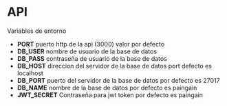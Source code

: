 # API
Variables de entorno
- **PORT** puerto http de la api (3000) valor por defecto
- **DB_USER** nombre de usuario de la base de datos
- **DB_PASS** contraseña de usuario de la base de datos
- **DB_HOST** direccion del servidor de la base de datos port defecto es localhost
- **DB_PORT** puerto del servidor de la base de datos por defecto es 27017
- **DB_NAME** nombre de la base de datos por defecto es paingain
- **JWT_SECRET** Contraseña para jwt token por defecto es paingain